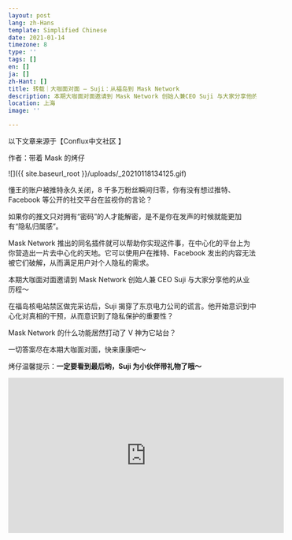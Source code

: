 ```yaml
---
layout: post
lang: zh-Hans
template: Simplified Chinese
date: 2021-01-14
timezone: 8
type: ''
tags: []
en: []
ja: []
zh-Hant: []
title: 转载｜大咖面对面 — Suji：从福岛到 Mask Network
description: 本期大咖面对面邀请到 Mask Network 创始人兼CEO Suji 与大家分享他的从业历程~大家一起来收看吧！
location: 上海
image: ''

---
```

以下文章来源于【Conflux中文社区 】

作者：带着 Mask 的烤仔

![]({{ site.baseurl_root }}/uploads/_20210118134125.gif)

懂王的账户被推特永久关闭，8 千多万粉丝瞬间归零，你有没有想过推特、Facebook 等公开的社交平台在监视你的言论？

如果你的推文只对拥有“密码”的人才能解密，是不是你在发声的时候就能更加有“隐私归属感”。

Mask Network 推出的同名插件就可以帮助你实现这件事，在中心化的平台上为你营造出一片去中心化的天地。它可以使用户在推特、Facebook 发出的内容无法被它们破解，从而满足用户对个人隐私的需求。

本期大咖面对面邀请到 Mask Network 创始人兼 CEO Suji 与大家分享他的从业历程～

在福岛核电站禁区做完采访后，Suji 揭穿了东京电力公司的谎言。他开始意识到中心化对真相的干预，从而意识到了隐私保护的重要性？

Mask Network 的什么功能居然打动了 V 神为它站台？

一切答案尽在本期大咖面对面，快来康康吧～

烤仔温馨提示：**一定要看到最后哟，Suji 为小伙伴带礼物了哦～**

<iframe width="560" height="315" src="https://www.youtube.com/embed/CpAc2ExDG8Y" frameborder="0" allow="accelerometer; autoplay; clipboard-write; encrypted-media; gyroscope; picture-in-picture" allowfullscreen></iframe>